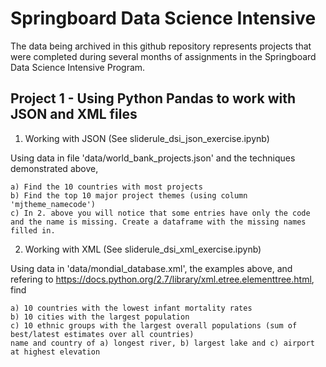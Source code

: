 # Springboard Data Science Intensive

The data being archived in this github repository represents projects that were completed during several months of assignments in the Springboard Data Science Intensive Program.

## Project 1 - Using Python Pandas to work with JSON and XML files 

1. Working with JSON (See sliderule_dsi_json_exercise.ipynb)

Using data in file 'data/world_bank_projects.json' and the techniques demonstrated above,

    a) Find the 10 countries with most projects
    b) Find the top 10 major project themes (using column 'mjtheme_namecode')
    c) In 2. above you will notice that some entries have only the code and the name is missing. Create a dataframe with the missing names  filled in.

    

2. Working with XML (See sliderule_dsi_xml_exercise.ipynb)

Using data in 'data/mondial_database.xml', the examples above, and refering to https://docs.python.org/2.7/library/xml.etree.elementtree.html, find

    a) 10 countries with the lowest infant mortality rates
    b) 10 cities with the largest population
    c) 10 ethnic groups with the largest overall populations (sum of best/latest estimates over all countries)
    name and country of a) longest river, b) largest lake and c) airport at highest elevation
